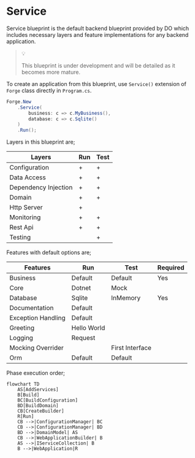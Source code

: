 # Service

Service blueprint is the default backend blueprint provided by DO which 
includes necessary layers and feature implementations for any backend 
application.

> :bulb:
>
> This blueprint is under development and will be detailed as it becomes more 
> mature.

To create an application from this blueprint, use `Service()` extension of 
`Forge` class directly in `Program.cs`.

```csharp
Forge.New
    .Service(
        business: c => c.MyBusiness(),
        database: c => c.Sqlite()
    )
    .Run();
```

Layers in this blueprint are;

| Layers               | Run | Test |
| -------------------- | --- | ---- |
| Configuration        | +   | +    |
| Data Access          | +   | +    |
| Dependency Injection | +   | +    |
| Domain               | +   | +    |
| Http Server          | +   |      |
| Monitoring           | +   | +    |
| Rest Api             | +   | +    |
| Testing              |     | +    |

Features with default options are;

| Features           | Run         | Test            | Required |
| ------------------ | ----------- | --------------- | -------- |
| Business           | Default     | Default         | Yes      |
| Core               | Dotnet      | Mock            |          |
| Database           | Sqlite      | InMemory        | Yes      |
| Documentation      | Default     |                 |          |
| Exception Handling | Default     |                 |          |
| Greeting           | Hello World |                 |          |
| Logging            | Request     |                 |          |
| Mocking Overrider  |             | First Interface |          |
| Orm                | Default     | Default         |          |

Phase execution order;

```mermaid
flowchart TD
    AS[AddServices]
    B[Build]
    BC[BuildConfiguration]
    BD[BuildDomain]
    CB[CreateBuilder]
    R[Run]
    CB -->|ConfigurationManager| BC
    CB -->|ConfigurationManager| BD
    BD -->|DomainModel| AS
    CB -->|WebApplicationBuilder| B
    AS -->|IServiceCollection| B
    B -->|WebApplication|R
```    